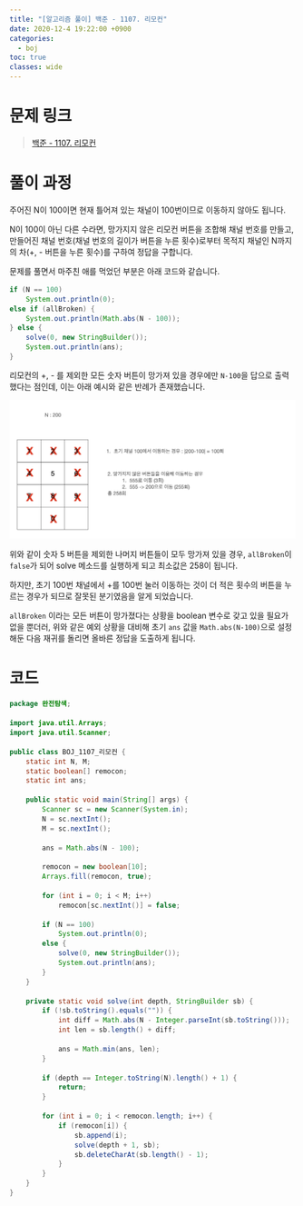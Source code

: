 ```yaml
---
title: "[알고리즘 풀이] 백준 - 1107. 리모컨"
date: 2020-12-4 19:22:00 +0900
categories:
  - boj
toc: true
classes: wide
---
```


# 문제 링크

> [백준 - 1107. 리모컨](https://www.acmicpc.net/problem/1107)

# 풀이 과정

주어진 N이 100이면 현재 틀어져 있는 채널이 100번이므로 이동하지 않아도 됩니다.

N이 100이 아닌 다른 수라면, 망가지지 않은 리모컨 버튼을 조합해 채널 번호를 만들고, 만들어진 채널 번호(채널 번호의 길이가 버튼을 누른 횟수)로부터 목적지 채널인 N까지의 차(+, - 버튼을 누른 횟수)를 구하여 정답을 구합니다.

문제를 풀면서 마주친 애를 먹었던 부분은 아래 코드와 같습니다.

```java
if (N == 100)
    System.out.println(0);
else if (allBroken) {
    System.out.println(Math.abs(N - 100));
} else {
    solve(0, new StringBuilder());
    System.out.println(ans);
}
```

리모컨의 +, - 를 제외한 모든 숫자 버튼이 망가져 있을 경우에만 `N-100`을 답으로 출력했다는 점인데, 이는 아래 예시와 같은 반례가 존재했습니다.

![/assets/images/리모컨.png](/assets/images/리모컨.png)

위와 같이 숫자 5 버튼을 제외한 나머지 버튼들이 모두 망가져 있을 경우, `allBroken`이 `false`가 되어 solve 메소드를 실행하게 되고 최소값은 258이 됩니다.

하지만, 초기 100번 채널에서 +를 100번 눌러 이동하는 것이 더 적은 횟수의 버튼을 누르는 경우가 되므로 잘못된 분기였음을 알게 되었습니다.

`allBroken` 이라는 모든 버튼이 망가졌다는 상황을 boolean 변수로 갖고 있을 필요가 없을 뿐더러, 위와 같은 예외 상황을 대비해 초기 `ans` 값을 `Math.abs(N-100)`으로 설정해둔 다음 재귀를 돌리면 올바른 정답을 도출하게 됩니다.

# 코드

```java
package 완전탐색;

import java.util.Arrays;
import java.util.Scanner;

public class BOJ_1107_리모컨 {
    static int N, M;
    static boolean[] remocon;
    static int ans;

    public static void main(String[] args) {
        Scanner sc = new Scanner(System.in);
        N = sc.nextInt();
        M = sc.nextInt();

        ans = Math.abs(N - 100);

        remocon = new boolean[10];
        Arrays.fill(remocon, true);

        for (int i = 0; i < M; i++)
            remocon[sc.nextInt()] = false;

        if (N == 100)
            System.out.println(0);
        else {
            solve(0, new StringBuilder());
            System.out.println(ans);
        }
    }

    private static void solve(int depth, StringBuilder sb) {
        if (!sb.toString().equals("")) {
            int diff = Math.abs(N - Integer.parseInt(sb.toString()));
            int len = sb.length() + diff;

            ans = Math.min(ans, len);
        }

        if (depth == Integer.toString(N).length() + 1) {
            return;
        }

        for (int i = 0; i < remocon.length; i++) {
            if (remocon[i]) {
                sb.append(i);
                solve(depth + 1, sb);
                sb.deleteCharAt(sb.length() - 1);
            }
        }
    }
}
```
